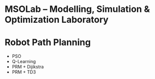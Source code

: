 # MSOLab – Modelling, Simulation & Optimization Laboratory

# Robot Path Planning
- PSO
- Q-Learning
- PRM + Dijikstra
- PRM + TD3
